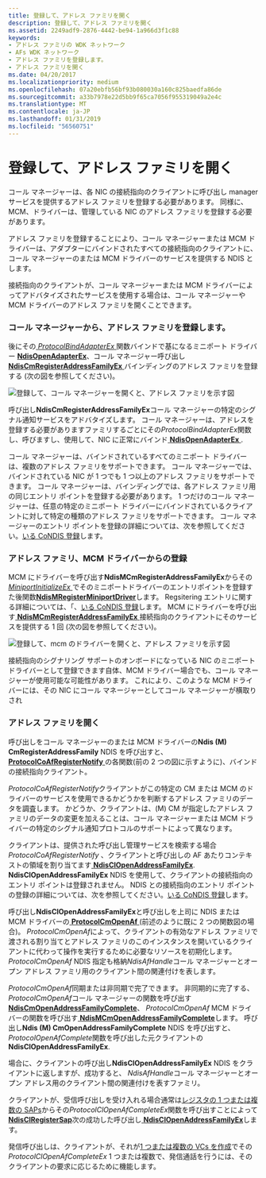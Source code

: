 ```yaml
---
title: 登録して、アドレス ファミリを開く
description: 登録して、アドレス ファミリを開く
ms.assetid: 2249adf9-2876-4442-be94-1a966d3f1c88
keywords:
- アドレス ファミリの WDK ネットワーク
- AFs WDK ネットワーク
- アドレス ファミリを登録します。
- アドレス ファミリを開く
ms.date: 04/20/2017
ms.localizationpriority: medium
ms.openlocfilehash: 07a20ebfb56bf93b080030a160c825baedfa86de
ms.sourcegitcommit: a33b7978e22d5bb9f65ca7056f955319049a2e4c
ms.translationtype: MT
ms.contentlocale: ja-JP
ms.lasthandoff: 01/31/2019
ms.locfileid: "56560751"
---
```

# <a name="registering-and-opening-an-address-family"></a>登録して、アドレス ファミリを開く





コール マネージャーは、各 NIC の接続指向のクライアントに呼び出し manager サービスを提供するアドレス ファミリを登録する必要があります。 同様に、MCM、ドライバーは、管理している NIC のアドレス ファミリを登録する必要があります。

アドレス ファミリを登録することにより、コール マネージャーまたは MCM ドライバーは、アダプターにバインドされたすべての接続指向のクライアントに、コール マネージャーのまたは MCM ドライバーのサービスを提供する NDIS とします。

接続指向のクライアントが、コール マネージャーまたは MCM ドライバーによってアドバタイズされたサービスを使用する場合は、コール マネージャーや MCM ドライバーのアドレス ファミリを開くことできます。

### <a name="registering-an-address-family-from-a-call-manager"></a>コール マネージャーから、アドレス ファミリを登録します。

後にその[ *ProtocolBindAdapterEx* ](https://msdn.microsoft.com/library/windows/hardware/ff570220)関数バインドで基になるミニポート ドライバー [ **NdisOpenAdapterEx**](https://msdn.microsoft.com/library/windows/hardware/ff563715)、コール マネージャー呼び出し[ **NdisCmRegisterAddressFamilyEx** ](https://msdn.microsoft.com/library/windows/hardware/ff561685)バインディングのアドレス ファミリを登録する (次の図を参照してください)。

![登録して、コール マネージャーを開くと、アドレス ファミリを示す図](images/cm-01.png)

呼び出し**NdisCmRegisterAddressFamilyEx**コール マネージャーの特定のシグナル通知サービスをアドバタイズします。 コール マネージャーは、アドレスを登録する必要がありますファミリするごとにその*ProtocolBindAdapterEx*関数し、呼びますし、使用して、NIC に正常にバインド[ **NdisOpenAdapterEx** ](https://msdn.microsoft.com/library/windows/hardware/ff563715).

コール マネージャーは、バインドされているすべてのミニポート ドライバーは、複数のアドレス ファミリをサポートできます。 コール マネージャーでは、バインドされている NIC が 1 つでも 1 つ以上のアドレス ファミリをサポートできます。 コール マネージャーは、バインディングでは、各アドレス ファミリ用の同じエントリ ポイントを登録する必要があります。 1 つだけのコール マネージャーは、任意の特定のミニポート ドライバーにバインドされているクライアントに対して特定の種類のアドレス ファミリをサポートできます。 コール マネージャーのエントリ ポイントを登録の詳細については、次を参照してください。[いる CoNDIS 登録](condis-registration.md)します。

### <a name="registering-an-address-family-from-an-mcm-driver"></a>アドレス ファミリ、MCM ドライバーからの登録

MCM にドライバーを呼び出す**NdisMCmRegisterAddressFamilyEx**からその[ *MiniportInitializeEx* ](https://msdn.microsoft.com/library/windows/hardware/ff559389) でそのミニポートドライバーのエントリポイントを登録すた後関数[**NdisMRegisterMiniportDriver**](https://msdn.microsoft.com/library/windows/hardware/ff563654)します。 Regsitering エントリに関する詳細については、「、[いる CoNDIS 登録](condis-registration.md)します。 MCM にドライバーを呼び出す[ **NdisMCmRegisterAddressFamilyEx** ](https://msdn.microsoft.com/library/windows/hardware/ff563554)接続指向のクライアントにそのサービスを提供する 1 回 (次の図を参照してください)。

![登録して、mcm のドライバーを開くと、アドレス ファミリを示す図](images/fig1-01.png)

接続指向のシグナリング サポートのオンボードになっている NIC のミニポート ドライバーとして登録できます自体、MCM ドライバー場合でも、コール マネージャーが使用可能な可能性があります。 これにより、このような MCM ドライバーには、その NIC にコール マネージャーとしてコール マネージャーが横取りされ

### <a name="opening-an-address-family"></a>アドレス ファミリを開く

呼び出しをコール マネージャーのまたは MCM ドライバーの**Ndis (M) CmRegisterAddressFamily** NDIS を呼び出すと、 [ **ProtocolCoAfRegisterNotify** ](https://msdn.microsoft.com/library/windows/hardware/ff570251)の各関数(前の 2 つの図に示すように)、バインドの接続指向クライアント。

*ProtocolCoAfRegisterNotify*クライアントがこの特定の CM または MCM のドライバーのサービスを使用できるかどうかを判断するアドレス ファミリのデータを調査します。 かどうか、クライアントは、(M) CM が指定したアドレス ファミリのデータの変更を加えることは、コール マネージャーまたは MCM ドライバーの特定のシグナル通知プロトコルのサポートによって異なります。

クライアントは、提供された呼び出し管理サービスを検索する場合*ProtocolCoAfRegisterNotify* 、クライアントと呼び出しの AF あたりコンテキストの領域を割り当てます[ **NdisClOpenAddressFamilyEx**](https://msdn.microsoft.com/library/windows/hardware/ff561639). **NdisClOpenAddressFamilyEx** NDIS を使用して、クライアントの接続指向のエントリ ポイントは登録されません。 NDIS との接続指向のエントリ ポイントの登録の詳細については、次を参照してください。[いる CoNDIS 登録](condis-registration.md)します。

呼び出し**NdisClOpenAddressFamilyEx**と呼び出しを上司に NDIS または MCM ドライバーの[ **ProtocolCmOpenAf** ](https://msdn.microsoft.com/library/windows/hardware/ff570249) (前述のように既に 2 つの関数図の場合)。 *ProtocolCmOpenAf*によって、クライアントの有効なアドレス ファミリで渡される割り当てとアドレス ファミリのこのインスタンスを開いているクライアントに代わって操作を実行するために必要なリソースを初期化します。 *ProtocolCmOpenAf* NDIS 指定も格納*NdisAfHandle*コール マネージャーとオープン アドレス ファミリ用のクライアント間の関連付けを表します。

*ProtocolCmOpenAf*同期または非同期で完了できます。 非同期的に完了する、 *ProtocolCmOpenAf*コール マネージャーの関数を呼び出す[ **NdisCmOpenAddressFamilyComplete**](https://msdn.microsoft.com/library/windows/hardware/ff561682)、 *ProtocolCmOpenAf* MCM ドライバーの関数を呼び出す[ **NdisMCmOpenAddressFamilyComplete**](https://msdn.microsoft.com/library/windows/hardware/ff563552)します。 呼び出し**Ndis (M) CmOpenAddressFamilyComplete** NDIS を呼び出すと、 *ProtocolOpenAfComplete*関数を呼び出した元クライアントの**NdisClOpenAddressFamilyEx**.

場合に、クライアントの呼び出し**NdisClOpenAddressFamilyEx** NDIS をクライアントに返しますが、成功すると、 *NdisAfHandle*コール マネージャーとオープン アドレス用のクライアント間の関連付けを表すファミリ。

クライアントが、受信呼び出しを受け入れる場合通常は[レジスタの 1 つまたは複数の SAPs](registering-a-sap.md)からその*ProtocolClOpenAfCompleteEx*関数を呼び出すことによって[ **NdisClRegisterSap**](https://msdn.microsoft.com/library/windows/hardware/ff561648)次の成功した呼び出し[ **NdisClOpenAddressFamilyEx**](https://msdn.microsoft.com/library/windows/hardware/ff561639)します。

発信呼び出しは、クライアントが、それが[1 つまたは複数の VCs を作成](creating-a-vc.md)でその*ProtocolClOpenAfCompleteEx* 1 つまたは複数で、発信通話を行うには、そのクライアントの要求に応じるために機能します。

 

 





